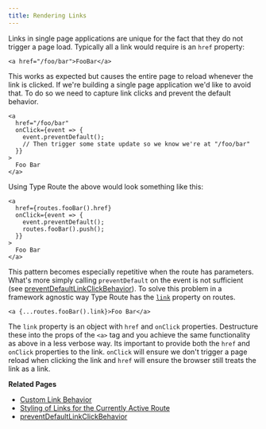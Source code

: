 ```yaml
---
title: Rendering Links
---
```


Links in single page applications are unique for the fact that they do not trigger a page load. Typically all a link would require is an `href` property:

```tsx
<a href="/foo/bar">FooBar</a>
```

This works as expected but causes the entire page to reload whenever the link is clicked. If we're building a single page application we'd like to avoid that. To do so we need to capture link clicks and prevent the default behavior.

```tsx
<a
  href="/foo/bar"
  onClick={event => {
    event.preventDefault();
    // Then trigger some state update so we know we're at "/foo/bar"
  }}
>
  Foo Bar
</a>
```

Using Type Route the above would look something like this:

```tsx
<a
  href={routes.fooBar().href}
  onClick={event => {
    event.preventDefault();
    routes.fooBar().push();
  }}
>
  Foo Bar
</a>
```

This pattern becomes especially repetitive when the route has parameters. What's more simply calling `preventDefault` on the event is not sufficient (see [preventDefaultLinkClickBehavior](../api-reference/miscellaneous/prevent-default-link-click-behavior.md)). To solve this problem in a framework agnostic way Type Route has the [`link`](../api-reference/route/link.md) property on routes.

```tsx
<a {...routes.fooBar().link}>Foo Bar</a>
```

The `link` property is an object with `href` and `onClick` properties. Destructure these into the props of the `<a>` tag and you achieve the same functionality as above in a less verbose way. Its important to provide both the `href` and `onClick` properties to the link. `onClick` will ensure we don't trigger a page reload when clicking the link and `href` will ensure the browser still treats the link as a link.

**Related Pages**

- [Custom Link Behavior](./custom-link-behavior.md)
- [Styling of Links for the Currently Active Route](./styling-active-route-link.md)
- [preventDefaultLinkClickBehavior](../api-reference/miscellaneous/prevent-default-link-click-behavior.md)

